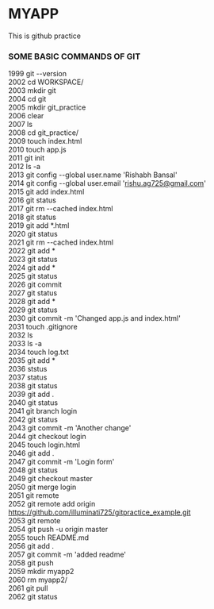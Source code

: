 # MYAPP
This is github practice

### SOME BASIC COMMANDS OF GIT  
 1999  git --version  
 2002  cd WORKSPACE/   
 2003  mkdir git   
 2004  cd git   
 2005  mkdir git_practice      
 2006  clear     
 2007  ls        
 2008  cd git_practice/      
 2009  touch index.html       
 2010  touch app.js       
 2011  git init      
 2012  ls -a     
 2013  git config --global user.name 'Rishabh Bansal'                 
 2014  git config --global user.email 'rishu.ag725@gmail.com'        
 2015  git add index.html       
 2016  git status     
 2017  git rm --cached index.html          
 2018  git status                   
 2019  git add *.html                     
 2020  git status       
 2021  git rm --cached index.html       
 2022  git add *      
 2023  git status      
 2024  git add *       
 2025  git status          
 2026  git commit         
 2027  git status       
 2028  git add *      
 2029  git status      
 2030  git commit -m 'Changed app.js and index.html'             
 2031  touch .gitignore           
 2032  ls     
 2033  ls -a      
 2034  touch log.txt      
 2035  git add *    
 2036  ststus      
 2037  status       
 2038  git status         
 2039  git add .       
 2040  git status        
 2041  git branch login        
 2042  git status     
 2043  git commit -m 'Another change'      
 2044  git checkout login          
 2045  touch login.html            
 2046  git add .        
 2047  git commit -m 'Login form'         
 2048  git status          
 2049  git checkout master      
 2050  git merge login       
 2051  git remote         
 2052  git remote add origin https://github.com/illuminati725/gitpractice_example.git     
 2053  git remote        
 2054  git push -u origin master         
 2055  touch README.md      
 2056  git add .       
 2057  git commit -m 'added readme'        
 2058  git push       
 2059  mkdir myapp2         
 2060  rm myapp2/          
 2061  git pull             
 2062  git status         
